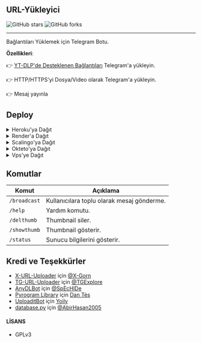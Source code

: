 ## URL-Yükleyici

![GitHub stars](https://img.shields.io/github/stars/ali-mmagneto/URL-Yukleyici?style=social)
![GitHub forks](https://img.shields.io/github/forks/ali-mmagneto/URL-Yukleyici?style=social)

---

Bağlantıları Yüklemek için Telegram Botu.

**Özellikleri**:

👉 [YT-DLP'de Desteklenen Bağlantıları](https://github.com/yt-dlp/yt-dlp/blob/master/supportedsites.md) Telegram'a yükleyin.

👉 HTTP/HTTPS'yi Dosya/Video olarak Telegram'a yükleyin.

👉 Mesaj yayınla

## Deploy

<details><summary>Heroku'ya Dağıt</summary>
<p>
<br>
<a href="https://heroku.com/deploy?template=https://heroku.com/deploy">
  <img src="https://www.herokucdn.com/deploy/button.svg" alt="Deploy">
</a>
</p>
</details>

<details><summary>Render'a Dağıt</summary>
<p>
<br>
<a href="https://render.com/deploy">
  <img src="https://render.com/images/deploy-to-render-button.svg" alt="Deploy">
</a>
</p>
</details>

<details><summary>Scalingo'ya Dağıt</summary>
<p>
<br>
<a href="https://my.scalingo.com/deploy?repository=https://github.com/ali-mmagneto/URL-Yukleyici">
  <img src="https://cdn.scalingo.com/deploy/button.svg" alt="Deploy">
</a>
</p>
</details>

<details><summary>Okteto'ya Dağıt</summary>
<p>
<br>
<a href="https://cloud.okteto.com/deploy?repository=https://github.com/ali-mmagneto/URL-Yukleyici"><img src="https://img.shields.io/badge/Deploy%20To%20Okteto-informational?style=for-the-badge&logo=Okteto" width="200""/></a>
</p>
</details>

<details>
    <summary>Vps'ye Dağıt</summary>
    <br>
    <p align="center">

    Yerel Makinede Dağıtım

</p>

```console
    git clone https://github.com/Piracy-Team/MariaSoft
    cd URL-Yukleyici
    pip3 install -r requirements.txt
```

Config.env'yi kendi değerlerinizle yapılandırın.

Ve başlatın ```python bot.py```

</details>    


## Komutlar
Komut                   | Açıklama
----------------------- | ----------------------------------------    
`/broadcast`            | Kullanıcılara toplu olarak mesaj gönderme.
`/help`                 | Yardım komutu.     
`/delthumb`             | Thumbnail siler.
`/showthumb`            | Thumbnail gösterir.
`/status`               | Sunucu bilgilerini gösterir.

## Kredi ve Teşekkürler

* [X-URL-Uploader](https://github.com/X-Gorn/X-URL-Uploader/tree/database) için [@X-Gorn](https://t.me/xgorn)
* [TG-URL-Uploader](https://github.com/TGExplore/TG-URL-Uploader) için [@TGExplore](https://t.me/ViruZs)
* [AnyDLBot](https://telegram.dog/AnyDLBot) için [@SpEcHlDe](https://t.me/ThankTelegram)
* [Pyrogram Library](https://github.com/pyrogram/pyrogram) için [Dan Tès](https://t.me/haskell)
* [UploaditBot](https://telegram.dog/UploaditBot) için [Yoily](https://t.me/YoilyL)
* [database.py](https://github.com/AbirHasan2005/VideoCompress/blob/main/bot/database/database.py) için [@AbirHasan2005](https://t.me/AbirHasan2005)

#### LİSANS
- GPLv3
